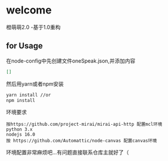 # welcome
橙萌萌2.0 -基于1.0重构

## for Usage
在node-config中先创建文件oneSpeak.json,并添加内容
```json
[]
```
然后用yarn或者npm安装
```bash
yarn install //or
npm install 
```

环境要求
```
按https://github.com/project-mirai/mirai-api-http 配置mcl环境
python 3.x
nodejs 16.0
按 https://github.com/Automattic/node-canvas 配置canvas环境
```

环境配置非常麻烦吧...有问题直接联系仓库主就好了（
